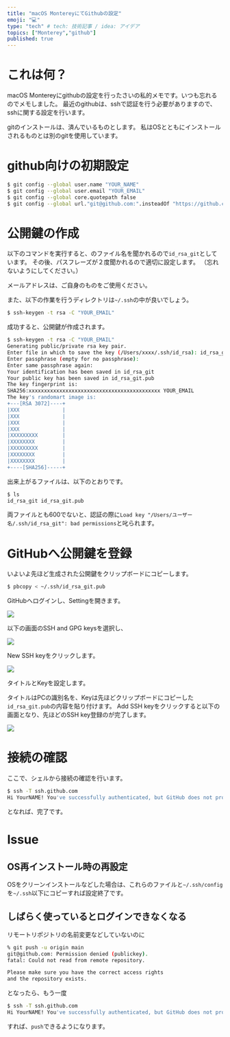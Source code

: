 ```yaml
---
title: "macOS MontereyにてGithubの設定"
emoji: "💻"
type: "tech" # tech: 技術記事 / idea: アイデア
topics: ["Monterey","github"]
published: true
---
```



# これは何？

macOS Montereyにgithubの設定を行ったさいの私的メモです。いつも忘れるのでメモしました。
最近のgithubは、sshで認証を行う必要がありますので、sshに関する設定を行います。

gitのインストールは、済んでいるものとします。
私はOSとともにインストールされるものとは別のgitを使用しています。



# github向けの初期設定

```sh
$ git config --global user.name "YOUR_NAME"
$ git config --global user.email "YOUR_EMAIL"
$ git config --global core.quotepath false
$ git config --global url."git@github.com:".insteadOf "https://github.com/"
```

# 公開鍵の作成

以下のコマンドを実行すると、のファイル名を聞かれるので`id_rsa_git`としています。
その後、パスフレーズが２度聞かれるので適切に設定します。
（忘れないようにしてください。）

メールアドレスは、ご自身のものをご使用ください。

また、以下の作業を行うディレクトリは`~/.ssh`の中が良いでしょう。


```sh
$ ssh-keygen -t rsa -C "YOUR_EMAIL"
```

成功すると、公開鍵が作成されます。

```sh
$ ssh-keygen -t rsa -C "YOUR_EMAIL"
Generating public/private rsa key pair.
Enter file in which to save the key (/Users/xxxx/.ssh/id_rsa): id_rsa_git
Enter passphrase (empty for no passphrase):
Enter same passphrase again:
Your identification has been saved in id_rsa_git
Your public key has been saved in id_rsa_git.pub
The key fingerprint is:
SHA256:xxxxxxxxxxxxxxxxxxxxxxxxxxxxxxxxxxxxxxxxxxx YOUR_EMAIL
The key's randomart image is:
+---[RSA 3072]----+
|XXX              |
|XXX              |
|XXX              |
|XXX              |
|XXXXXXXXX        |
|XXXXXXXX         |
|XXXXXXXXX        |
|XXXXXXXX         |
|XXXXXXXX         |
+----[SHA256]-----+
```

出来上がるファイルは、以下のとおりです。

```sh
$ ls
id_rsa_git id_rsa_git.pub
```

両ファイルとも600でないと、認証の際に`Load key "/Users/ユーザー名/.ssh/id_rsa_git": bad permissions`と叱られます。


# GitHubへ公開鍵を登録


いよいよ先ほど生成された公開鍵をクリップボードにコピーします。

```sh
$ pbcopy < ~/.ssh/id_rsa_git.pub
```

GitHubへログインし、Settingを開きます。

![](/images/2022-09-14-20-32-20.png)

以下の画面のSSH and GPG keysを選択し、


![](/images/2022-09-14-20-32-34.png)

New SSH keyをクリックします。

![](/images/2022-09-14-20-32-47.png)

タイトルとKeyを設定します。

タイトルはPCの識別名を、Keyは先ほどクリップボードにコピーした`id_rsa_git.pub`の内容を貼り付けます。
Add SSH keyをクリックすると以下の画面となり、先ほどのSSH key登録のが完了します。


![](/images/2022-09-14-20-33-02.png)

# 接続の確認

ここで、シェルから接続の確認を行います。

```sh
$ ssh -T ssh.github.com
Hi YourNAME! You've successfully authenticated, but GitHub does not provide shell access.
```

となれば、完了です。


# Issue
##  OS再インストール時の再設定

OSをクリーンインストールなどした場合は、これらのファイルと`~/.ssh/config`を`~/.ssh`以下にコピーすれば設定終了です。


## しばらく使っているとログインできなくなる

リモートリポジトリの名前変更などしていないのに

```sh
% git push -u origin main                                                                                                                                        [~/Dropbox/00_works/portfolio/zenn-contents][main]
git@github.com: Permission denied (publickey).
fatal: Could not read from remote repository.

Please make sure you have the correct access rights
and the repository exists.
```

となったら、もう一度

```sh
$ ssh -T ssh.github.com
Hi YourNAME! You've successfully authenticated, but GitHub does not provide shell access.
```

すれば、`push`できるようになります。
